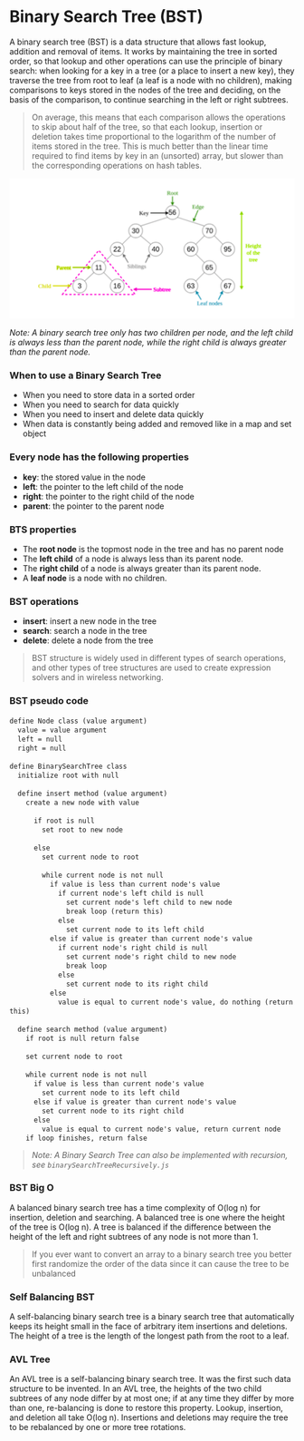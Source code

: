 # Binary Search Tree (BST)

A binary search tree (BST) is a data structure that allows fast lookup, addition and removal of items. It works by maintaining the tree in sorted order, so that lookup and other operations can use the principle of binary search: when looking for a key in a tree (or a place to insert a new key), they traverse the tree from root to leaf (a leaf is a node with no children), making comparisons to keys stored in the nodes of the tree and deciding, on the basis of the comparison, to continue searching in the left or right subtrees.

> On average, this means that each comparison allows the operations to skip about half of the tree, so that each lookup, insertion or deletion takes time proportional to the logarithm of the number of items stored in the tree. This is much better than the linear time required to find items by key in an (unsorted) array, but slower than the corresponding operations on hash tables.

![Binary Search Tree](../images/binary-search-tree.png)

_Note: A binary search tree only has two children per node, and the left child is always less than the parent node, while the right child is always greater than the parent node._

### When to use a Binary Search Tree

- When you need to store data in a sorted order
- When you need to search for data quickly
- When you need to insert and delete data quickly
- When data is constantly being added and removed like in a map and set object

### Every node has the following properties

- **key**: the stored value in the node
- **left**: the pointer to the left child of the node
- **right**: the pointer to the right child of the node
- **parent**: the pointer to the parent node

### BTS properties

- The **root node** is the topmost node in the tree and has no parent node
- The **left child** of a node is always less than its parent node.
- The **right child** of a node is always greater than its parent node.
- A **leaf node** is a node with no children.

### BST operations

- **insert**: insert a new node in the tree
- **search**: search a node in the tree
- **delete**: delete a node from the tree

> BST structure is widely used in different types of search operations, and other types of tree structures are used to create expression solvers and in wireless networking.

### BST pseudo code

```text
define Node class (value argument)
  value = value argument
  left = null
  right = null

define BinarySearchTree class
  initialize root with null

  define insert method (value argument)
    create a new node with value

      if root is null
        set root to new node

      else
        set current node to root

        while current node is not null
          if value is less than current node's value
            if current node's left child is null
              set current node's left child to new node
              break loop (return this)
            else
              set current node to its left child
          else if value is greater than current node's value
            if current node's right child is null
              set current node's right child to new node
              break loop
            else
              set current node to its right child
          else
            value is equal to current node's value, do nothing (return this)

  define search method (value argument)
    if root is null return false

    set current node to root

    while current node is not null
      if value is less than current node's value
        set current node to its left child
      else if value is greater than current node's value
        set current node to its right child
      else
        value is equal to current node's value, return current node
    if loop finishes, return false
```

> _Note: A Binary Search Tree can also be implemented with recursion, see `binarySearchTreeRecursively.js`_

### BST Big O

A balanced binary search tree has a time complexity of O(log n) for insertion, deletion and searching. A balanced tree is one where the height of the tree is O(log n). A tree is balanced if the difference between the height of the left and right subtrees of any node is not more than 1.

> If you ever want to convert an array to a binary search tree you better first randomize the order of the data since it can cause the tree to be unbalanced

### Self Balancing BST

A self-balancing binary search tree is a binary search tree that automatically keeps its height small in the face of arbitrary item insertions and deletions. The height of a tree is the length of the longest path from the root to a leaf.

### AVL Tree

An AVL tree is a self-balancing binary search tree. It was the first such data structure to be invented. In an AVL tree, the heights of the two child subtrees of any node differ by at most one; if at any time they differ by more than one, re-balancing is done to restore this property. Lookup, insertion, and deletion all take O(log n). Insertions and deletions may require the tree to be rebalanced by one or more tree rotations.
